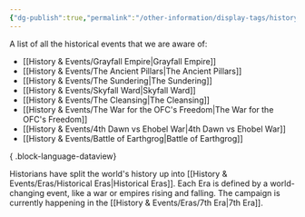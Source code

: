 ```yaml
---
{"dg-publish":true,"permalink":"/other-information/display-tags/history-and-events/","hideInGraph":true,"updated":"2025-03-01T21:15:58.842+00:00"}
---
```


A list of all the historical events that we are aware of:
- [[History & Events/Grayfall Empire\|Grayfall Empire]]
- [[History & Events/The Ancient Pillars\|The Ancient Pillars]]
- [[History & Events/The Sundering\|The Sundering]]
- [[History & Events/Skyfall Ward\|Skyfall Ward]]
- [[History & Events/The Cleansing\|The Cleansing]]
- [[History & Events/The War for the OFC's Freedom\|The War for the OFC's Freedom]]
- [[History & Events/4th Dawn vs Ehobel War\|4th Dawn vs Ehobel War]]
- [[History & Events/Battle of Earthgrog\|Battle of Earthgrog]]

{ .block-language-dataview}

Historians have split the world's history up into [[History & Events/Eras/Historical Eras\|Historical Eras]]. Each Era is defined by a world-changing event, like a war or empires rising and falling. The campaign is currently happening in the [[History & Events/Eras/7th Era\|7th Era]].